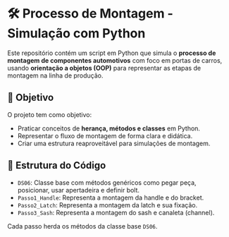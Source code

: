 # 🛠️ Processo de Montagem - Simulação com Python

Este repositório contém um script em Python que simula o **processo de montagem de componentes automotivos** com foco em portas de carros, usando **orientação a objetos (OOP)** para representar as etapas de montagem na linha de produção.

## 🚗 Objetivo

O projeto tem como objetivo:

- Praticar conceitos de **herança, métodos e classes** em Python.
- Representar o fluxo de montagem de forma clara e didática.
- Criar uma estrutura reaproveitável para simulações de montagem.

## 🧩 Estrutura do Código

- `DS06`: Classe base com métodos genéricos como pegar peça, posicionar, usar apertadeira e definir bolt.
- `Passo1_Handle`: Representa a montagem da handle e do bracket.
- `Passo2_Latch`: Representa a montagem da latch e sua fixação.
- `Passo3_Sash`: Representa a montagem do sash e canaleta (channel).

Cada passo herda os métodos da classe base `DS06`.


